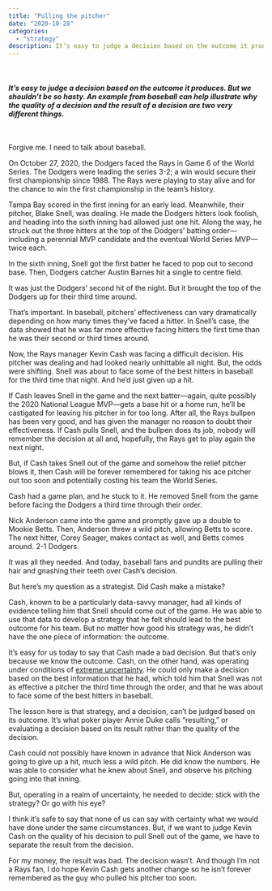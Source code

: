 ```yaml
---
title: "Pulling the pitcher"
date: "2020-10-28"
categories:
  - "strategy"
description: It’s easy to judge a decision based on the outcome it produces. But we shouldn’t be so hasty. An example from baseball can help illustrate why the quality of a decision and the result of a decision are two very different things.
---
```


 

#### _It’s easy to judge a decision based on the outcome it produces. But we shouldn’t be so hasty. An example from baseball can help illustrate why the quality of a decision and the result of a decision are two very different things._

 

Forgive me. I need to talk about baseball.

On October 27, 2020, the Dodgers faced the Rays in Game 6 of the World Series. The Dodgers were leading the series 3-2; a win would secure their first championship since 1988. The Rays were playing to stay alive and for the chance to win the first championship in the team’s history.

Tampa Bay scored in the first inning for an early lead. Meanwhile, their pitcher, Blake Snell, was dealing. He made the Dodgers hitters look foolish, and heading into the sixth inning had allowed just one hit. Along the way, he struck out the three hitters at the top of the Dodgers’ batting order—including a perennial MVP candidate and the eventual World Series MVP—twice each.

In the sixth inning, Snell got the first batter he faced to pop out to second base. Then, Dodgers catcher Austin Barnes hit a single to centre field.

It was just the Dodgers’ second hit of the night. But it brought the top of the Dodgers up for their third time around.

That’s important. In baseball, pitchers’ effectiveness can vary dramatically depending on how many times they’ve faced a hitter. In Snell’s case, the data showed that he was far more effective facing hitters the first time than he was their second or third times around.

Now, the Rays manager Kevin Cash was facing a difficult decision. His pitcher was dealing and had looked nearly unhittable all night. But, the odds were shifting. Snell was about to face some of the best hitters in baseball for the third time that night. And he’d just given up a hit.

If Cash leaves Snell in the game and the next batter—again, quite possibly the 2020 National League MVP—gets a base hit or a home run, he’ll be castigated for leaving his pitcher in for too long. After all, the Rays bullpen has been very good, and has given the manager no reason to doubt their effectiveness. If Cash pulls Snell, and the bullpen does its job, nobody will remember the decision at all and, hopefully, the Rays get to play again the next night.

But, if Cash takes Snell out of the game and somehow the relief pitcher blows it, then Cash will be forever remembered for taking his ace pitcher out too soon and potentially costing his team the World Series.

Cash had a game plan, and he stuck to it. He removed Snell from the game before facing the Dodgers a third time through their order.

Nick Anderson came into the game and promptly gave up a double to Mookie Betts. Then, Anderson threw a wild pitch, allowing Betts to score. The next hitter, Corey Seager, makes contact as well, and Betts comes around. 2-1 Dodgers.

It was all they needed. And today, baseball fans and pundits are pulling their hair and gnashing their teeth over Cash’s decision.

But here’s my question as a strategist. Did Cash make a mistake?

Cash, known to be a particularly data-savvy manager, had all kinds of evidence telling him that Snell should come out of the game. He was able to use that data to develop a strategy that he felt should lead to the best outcome for his team. But no matter how good his strategy was, he didn’t have the one piece of information: the outcome.

It’s easy for us today to say that Cash made a bad decision. But that’s only because we know the outcome. Cash, on the other hand, was operating under conditions of [extreme uncertainty](https://mobydiction.ca/blog/summary-radical-uncertainty-kay-king). He could only make a decision based on the best information that he had, which told him that Snell was not as effective a pitcher the third time through the order, and that he was about to face some of the best hitters in baseball.

The lesson here is that strategy, and a decision, can’t be judged based on its outcome. It’s what poker player Annie Duke calls “resulting,” or evaluating a decision based on its result rather than the quality of the decision.

Cash could not possibly have known in advance that Nick Anderson was going to give up a hit, much less a wild pitch. He did know the numbers. He was able to consider what he knew about Snell, and observe his pitching going into that inning.

But, operating in a realm of uncertainty, he needed to decide: stick with the strategy? Or go with his eye?

I think it’s safe to say that none of us can say with certainty what we would have done under the same circumstances. But, if we want to judge Kevin Cash on the quality of his decision to pull Snell out of the game, we have to separate the result from the decision.

For my money, the result was bad. The decision wasn’t. And though I’m not a Rays fan, I do hope Kevin Cash gets another change so he isn’t forever remembered as the guy who pulled his pitcher too soon.
